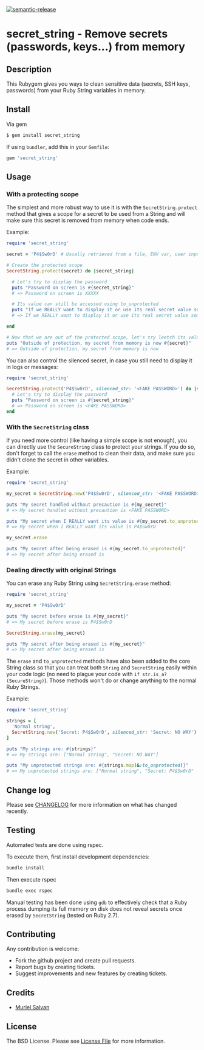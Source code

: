 [![semantic-release](https://img.shields.io/badge/%20%20%F0%9F%93%A6%F0%9F%9A%80-semantic--release-e10079.svg)](https://github.com/semantic-release/semantic-release)

# secret_string - Remove secrets (passwords, keys...) from memory

## Description

This Rubygem gives you ways to clean sensitive data (secrets, SSH keys, passwords) from your Ruby String variables in memory.

## Install

Via gem

``` bash
$ gem install secret_string
```

If using `bundler`, add this in your `Gemfile`:

``` ruby
gem 'secret_string'
```

## Usage

### With a protecting scope

The simplest and more robust way to use it is with the `SecretString.protect` method that gives a scope for a secret to be used from a String and will make sure this secret is removed from memory when code ends.

Example:
```ruby
require 'secret_string'

secret = 'P4$Sw0rD' # Usually retrieved from a file, ENV var, user input...

# Create the protected scope
SecretString.protect(secret) do |secret_string|

  # Let's try to display the password
  puts "Password on screen is #{secret_string}"
  # => Password on screen is XXXXX

  # Its value can still be accessed using to_unprotected
  puts "If we REALLY want to display it or use its real secret value somewhere: #{secret_string.to_unprotected}"
  # => If we REALLY want to display it or use its real secret value somewhere: P4$Sw0rD

end

# Now that we are out of the protected scope, let's try leetch its value again!
puts "Outside of protection, my secret from memory is now #{secret}"
# => Outside of protection, my secret from memory is now
```

You can also control the silenced secret, in case you still need to display it in logs or messages:
```ruby
require 'secret_string'

SecretString.protect('P4$Sw0rD', silenced_str: '<FAKE PASSWORD>') do |secret_string|
  # Let's try to display the password
  puts "Password on screen is #{secret_string}"
  # => Password on screen is <FAKE PASSWORD>
end
```

### With the `SecretString` class

If you need more control (like having a simple scope is not enough), you can directly use the `SecureString` class to protect your strings.
If you do so, don't forget to call the `erase` method to clean their data, and make sure you didn't clone the secret in other variables.

Example:
```ruby
require 'secret_string'

my_secret = SecretString.new('P4$Sw0rD', silenced_str: '<FAKE PASSWORD>')

puts "My secret handled without precaution is #{my_secret}"
# => My secret handled without precaution is <FAKE PASSWORD>

puts "My secret when I REALLY want its value is #{my_secret.to_unprotected}"
# => My secret when I REALLY want its value is P4$Sw0rD

my_secret.erase

puts "My secret after being erased is #{my_secret.to_unprotected}"
# => My secret after being erased is
```

### Dealing directly with original Strings

You can erase any Ruby String using `SecretString.erase` method:

```ruby
require 'secret_string'

my_secret = 'P4$Sw0rD'

puts "My secret before erase is #{my_secret}"
# => My secret before erase is P4$Sw0rD

SecretString.erase(my_secret)

puts "My secret after being erased is #{my_secret}"
# => My secret after being erased is
```

The `erase` and `to_unprotected` methods have also been added to the core String class so that you can treat both `String` and `SecretString` easily within your code logic (no need to plague your code with `if str.is_a?(SecureString)`). Those methods won't do or change anything to the normal Ruby Strings.

Example:
```ruby
require 'secret_string'

strings = [
  'Normal string',
  SecretString.new('Secret: P4$Sw0rD', silenced_str: 'Secret: NO WAY')
]

puts "My strings are: #{strings}"
# => My strings are: ["Normal string", "Secret: NO WAY"]

puts "My unprotected strings are: #{strings.map(&:to_unprotected)}"
# => My unprotected strings are: ["Normal string", "Secret: P4$Sw0rD"
```

## Change log

Please see [CHANGELOG](CHANGELOG.md) for more information on what has changed recently.

## Testing

Automated tests are done using rspec.

To execute them, first install development dependencies:

```bash
bundle install
```

Then execute rspec

```bash
bundle exec rspec
```

Manual testing has been done using `gdb` to effectively check that a Ruby process dumping its full memory on disk does not reveal secrets once erased by `SecretString` (tested on Ruby 2.7).

## Contributing

Any contribution is welcome:
* Fork the github project and create pull requests.
* Report bugs by creating tickets.
* Suggest improvements and new features by creating tickets.

## Credits

- [Muriel Salvan](https://x-aeon.com/muriel)

## License

The BSD License. Please see [License File](LICENSE.md) for more information.
